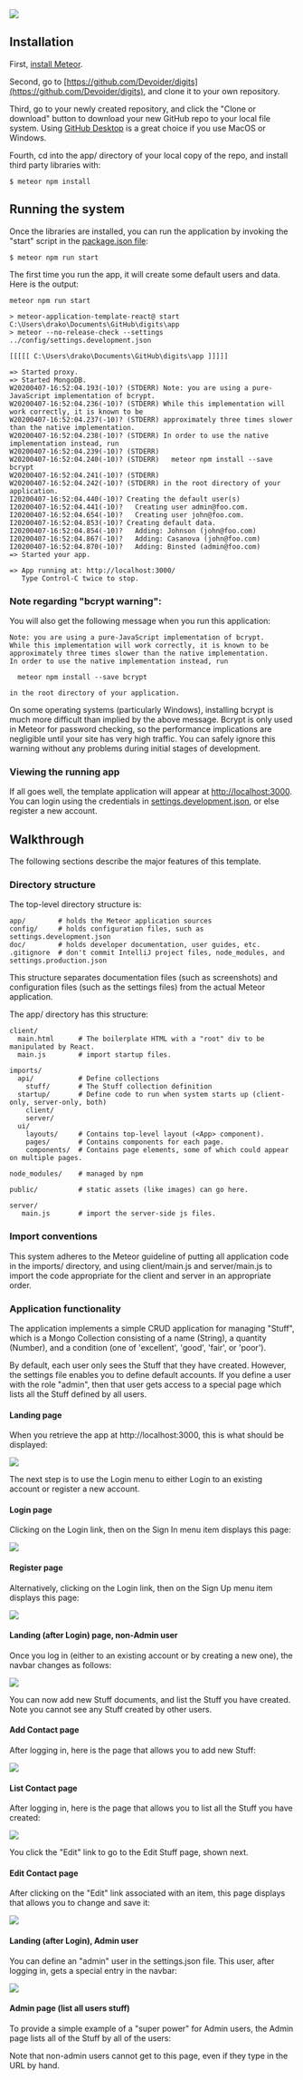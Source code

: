 <img src="doc/landing.PNG">

## Installation

First, [install Meteor](https://www.meteor.com/install).

Second, go to [https://github.com/Devoider/digits](https://github.com/Devoider/digits), and clone it to your own repository.

Third, go to your newly created repository, and click the "Clone or download" button to download your new GitHub repo to your local file system.  Using [GitHub Desktop](https://desktop.github.com/) is a great choice if you use MacOS or Windows.

Fourth, cd into the app/ directory of your local copy of the repo, and install third party libraries with:

```
$ meteor npm install
```

## Running the system

Once the libraries are installed, you can run the application by invoking the "start" script in the [package.json file](https://github.com/ics-software-engineering/meteor-application-template-react/blob/master/app/package.json):

```
$ meteor npm run start
```

The first time you run the app, it will create some default users and data. Here is the output:

```
meteor npm run start

> meteor-application-template-react@ start C:\Users\drako\Documents\GitHub\digits\app
> meteor --no-release-check --settings ../config/settings.development.json

[[[[[ C:\Users\drako\Documents\GitHub\digits\app ]]]]]

=> Started proxy.
=> Started MongoDB.
W20200407-16:52:04.193(-10)? (STDERR) Note: you are using a pure-JavaScript implementation of bcrypt.
W20200407-16:52:04.236(-10)? (STDERR) While this implementation will work correctly, it is known to be
W20200407-16:52:04.237(-10)? (STDERR) approximately three times slower than the native implementation.
W20200407-16:52:04.238(-10)? (STDERR) In order to use the native implementation instead, run
W20200407-16:52:04.239(-10)? (STDERR)
W20200407-16:52:04.240(-10)? (STDERR)   meteor npm install --save bcrypt
W20200407-16:52:04.241(-10)? (STDERR)
W20200407-16:52:04.242(-10)? (STDERR) in the root directory of your application.
I20200407-16:52:04.440(-10)? Creating the default user(s)
I20200407-16:52:04.441(-10)?   Creating user admin@foo.com.
I20200407-16:52:04.654(-10)?   Creating user john@foo.com.
I20200407-16:52:04.853(-10)? Creating default data.
I20200407-16:52:04.854(-10)?   Adding: Johnson (john@foo.com)
I20200407-16:52:04.867(-10)?   Adding: Casanova (john@foo.com)
I20200407-16:52:04.870(-10)?   Adding: Binsted (admin@foo.com)
=> Started your app.

=> App running at: http://localhost:3000/
   Type Control-C twice to stop.
```


### Note regarding "bcrypt warning":

You will also get the following message when you run this application:

```
Note: you are using a pure-JavaScript implementation of bcrypt.
While this implementation will work correctly, it is known to be
approximately three times slower than the native implementation.
In order to use the native implementation instead, run

  meteor npm install --save bcrypt

in the root directory of your application.
```

On some operating systems (particularly Windows), installing bcrypt is much more difficult than implied by the above message. Bcrypt is only used in Meteor for password checking, so the performance implications are negligible until your site has very high traffic. You can safely ignore this warning without any problems during initial stages of development.

### Viewing the running app

If all goes well, the template application will appear at [http://localhost:3000](http://localhost:3000).  You can login using the credentials in [settings.development.json](https://github.com/ics-software-engineering/meteor-application-template-react/blob/master/config/settings.development.json), or else register a new account.

## Walkthrough

The following sections describe the major features of this template.

### Directory structure

The top-level directory structure is:

```
app/        # holds the Meteor application sources
config/     # holds configuration files, such as settings.development.json
doc/        # holds developer documentation, user guides, etc.
.gitignore  # don't commit IntelliJ project files, node_modules, and settings.production.json
```

This structure separates documentation files (such as screenshots) and configuration files (such as the settings files) from the actual Meteor application.

The app/ directory has this structure:

```
client/
  main.html      # The boilerplate HTML with a "root" div to be manipulated by React.
  main.js        # import startup files.

imports/
  api/           # Define collections
    stuff/       # The Stuff collection definition
  startup/       # Define code to run when system starts up (client-only, server-only, both)
    client/
    server/
  ui/
    layouts/     # Contains top-level layout (<App> component).
    pages/       # Contains components for each page.
    components/  # Contains page elements, some of which could appear on multiple pages.

node_modules/    # managed by npm

public/          # static assets (like images) can go here.

server/
   main.js       # import the server-side js files.
```

### Import conventions

This system adheres to the Meteor guideline of putting all application code in the imports/ directory, and using client/main.js and server/main.js to import the code appropriate for the client and server in an appropriate order.

### Application functionality

The application implements a simple CRUD application for managing "Stuff", which is a Mongo Collection consisting of a name (String), a quantity (Number), and a condition (one of 'excellent', 'good', 'fair', or 'poor').

By default, each user only sees the Stuff that they have created.  However, the settings file enables you to define default accounts.  If you define a user with the role "admin", then that user gets access to a special page which lists all the Stuff defined by all users.

#### Landing page

When you retrieve the app at http://localhost:3000, this is what should be displayed:

<img src="doc/landing.PNG">

The next step is to use the Login menu to either Login to an existing account or register a new account.

#### Login page

Clicking on the Login link, then on the Sign In menu item displays this page:

<img src="doc/signin-page.PNG">

#### Register page

Alternatively, clicking on the Login link, then on the Sign Up menu item displays this page:

<img src="doc/signin-page.PNG">


#### Landing (after Login) page, non-Admin user

Once you log in (either to an existing account or by creating a new one), the navbar changes as follows:

<img src="doc/landing-after-login.PNG">

You can now add new Stuff documents, and list the Stuff you have created. Note you cannot see any Stuff created by other users.

#### Add Contact page

After logging in, here is the page that allows you to add new Stuff:

<img src="doc/add-contact.PNG">

#### List Contact page

After logging in, here is the page that allows you to list all the Stuff you have created:

<img src="doc/list-contact.PNG">

You click the "Edit" link to go to the Edit Stuff page, shown next.

#### Edit Contact page

After clicking on the "Edit" link associated with an item, this page displays that allows you to change and save it:

<img src="doc/edit-contact.PNG">

#### Landing (after Login), Admin user

You can define an "admin" user in the settings.json file. This user, after logging in, gets a special entry in the navbar:

<img src="doc/admin-landing.PNG">

#### Admin page (list all users stuff)

To provide a simple example of a "super power" for Admin users, the Admin page lists all of the Stuff by all of the users:

Note that non-admin users cannot get to this page, even if they type in the URL by hand.
